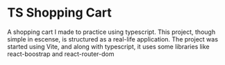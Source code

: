 # TS Shopping Cart

A shopping cart I made to practice using typescript. This project, though simple in escense, is structured as a real-life application.
The project was started using Vite, and along with typescript, it uses some libraries like react-boostrap and react-router-dom